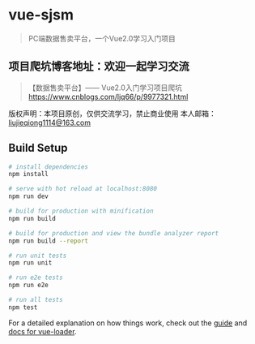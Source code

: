 # vue-sjsm

> PC端数据售卖平台，一个Vue2.0学习入门项目

## 项目爬坑博客地址：欢迎一起学习交流

> 【数据售卖平台】—— Vue2.0入门学习项目爬坑 https://www.cnblogs.com/ljq66/p/9977321.html


版权声明：本项目原创，仅供交流学习，禁止商业使用 本人邮箱：liujieqiong1114@163.com

## Build Setup

``` bash
# install dependencies
npm install

# serve with hot reload at localhost:8080
npm run dev

# build for production with minification
npm run build

# build for production and view the bundle analyzer report
npm run build --report

# run unit tests
npm run unit

# run e2e tests
npm run e2e

# run all tests
npm test
```

For a detailed explanation on how things work, check out the [guide](http://vuejs-templates.github.io/webpack/) and [docs for vue-loader](http://vuejs.github.io/vue-loader).
